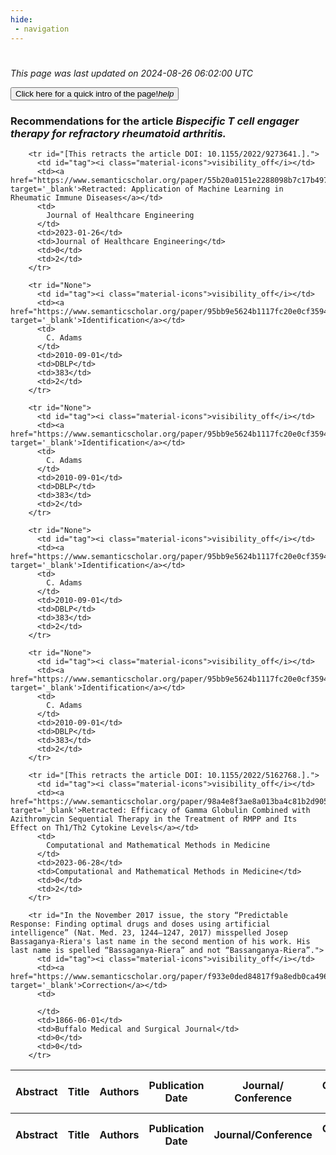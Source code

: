 ```yaml
---
hide:
 - navigation
---
```

<!DOCTYPE html>
#
<html lang="en">
<head>
  <meta charset="utf-8">
</head>

<body>
  <p>
  <i class="footer">This page was last updated on 2024-08-26 06:02:00 UTC</i>
  </p>
  
  <div class="note info" onclick="startIntro()">
    <p>
      <button type="button" class="buttons">
        <div style="display: flex; align-items: center;">
        Click here for a quick intro of the page! <i class="material-icons">help</i>
        </div>
      </button>
    </p>
  </div>

  <p>
  <h3 data-intro='Recommendations for the article'>
    Recommendations for the article <i>Bispecific T cell engager therapy for refractory rheumatoid arthritis.</i>
  </h3>
  <table id="table1" class="display wrap" style="width:100%">
  <thead>
    <tr>
        <th data-intro='Click to view the abstract (if available)'>Abstract</th>
        <th>Title</th>
        <th>Authors</th>
        <th>Publication Date</th>
        <th>Journal/ Conference</th>
        <th>Citation count</th>
        <th data-intro='Highest h-index among the authors'>Highest h-index</th>
    </tr>
  </thead>
  <tbody>
    
        <tr id="[This retracts the article DOI: 10.1155/2022/9273641.].">
          <td id="tag"><i class="material-icons">visibility_off</i></td>
          <td><a href="https://www.semanticscholar.org/paper/55b20a0151e2288098b7c17b497132ca11b1fc33" target='_blank'>Retracted: Application of Machine Learning in Rheumatic Immune Diseases</a></td>
          <td>
            Journal of Healthcare Engineering
          </td>
          <td>2023-01-26</td>
          <td>Journal of Healthcare Engineering</td>
          <td>0</td>
          <td>2</td>
        </tr>
    
        <tr id="None">
          <td id="tag"><i class="material-icons">visibility_off</i></td>
          <td><a href="https://www.semanticscholar.org/paper/95bb9e5624b1117fc20e0cf3594c6504178f9585" target='_blank'>Identification</a></td>
          <td>
            C. Adams
          </td>
          <td>2010-09-01</td>
          <td>DBLP</td>
          <td>383</td>
          <td>2</td>
        </tr>
    
        <tr id="None">
          <td id="tag"><i class="material-icons">visibility_off</i></td>
          <td><a href="https://www.semanticscholar.org/paper/95bb9e5624b1117fc20e0cf3594c6504178f9585" target='_blank'>Identification</a></td>
          <td>
            C. Adams
          </td>
          <td>2010-09-01</td>
          <td>DBLP</td>
          <td>383</td>
          <td>2</td>
        </tr>
    
        <tr id="None">
          <td id="tag"><i class="material-icons">visibility_off</i></td>
          <td><a href="https://www.semanticscholar.org/paper/95bb9e5624b1117fc20e0cf3594c6504178f9585" target='_blank'>Identification</a></td>
          <td>
            C. Adams
          </td>
          <td>2010-09-01</td>
          <td>DBLP</td>
          <td>383</td>
          <td>2</td>
        </tr>
    
        <tr id="None">
          <td id="tag"><i class="material-icons">visibility_off</i></td>
          <td><a href="https://www.semanticscholar.org/paper/95bb9e5624b1117fc20e0cf3594c6504178f9585" target='_blank'>Identification</a></td>
          <td>
            C. Adams
          </td>
          <td>2010-09-01</td>
          <td>DBLP</td>
          <td>383</td>
          <td>2</td>
        </tr>
    
        <tr id="[This retracts the article DOI: 10.1155/2022/5162768.].">
          <td id="tag"><i class="material-icons">visibility_off</i></td>
          <td><a href="https://www.semanticscholar.org/paper/98a4e8f3ae8a013ba4c81b2d9058945a4ae47514" target='_blank'>Retracted: Efficacy of Gamma Globulin Combined with Azithromycin Sequential Therapy in the Treatment of RMPP and Its Effect on Th1/Th2 Cytokine Levels</a></td>
          <td>
            Computational and Mathematical Methods in Medicine
          </td>
          <td>2023-06-28</td>
          <td>Computational and Mathematical Methods in Medicine</td>
          <td>0</td>
          <td>2</td>
        </tr>
    
        <tr id="In the November 2017 issue, the story “Predictable Response: Finding optimal drugs and doses using artificial intelligence” (Nat. Med. 23, 1244–1247, 2017) misspelled Josep Bassaganya-Riera's last name in the second mention of his work. His last name is spelled “Bassaganya-Riera” and not “Bassanganya-Riera”.">
          <td id="tag"><i class="material-icons">visibility_off</i></td>
          <td><a href="https://www.semanticscholar.org/paper/f933e0ded84817f9a8edb0ca49611bdb74f3c0b2" target='_blank'>Correction</a></td>
          <td>
            
          </td>
          <td>1866-06-01</td>
          <td>Buffalo Medical and Surgical Journal</td>
          <td>0</td>
          <td>0</td>
        </tr>
    
  </tbody>
  <tfoot>
    <tr>
        <th>Abstract</th>
        <th>Title</th>
        <th>Authors</th>
        <th>Publication Date</th>
        <th>Journal/Conference</th>
        <th>Citation count</th>
        <th>Highest h-index</th>
    </tr>
  </tfoot>
  </table>
  </p>

</body>

<script>
var dataTableOptions = {
        initComplete: function () {
        this.api()
            .columns()
            .every(function () {
                let column = this;
 
                // Create select element
                let select = document.createElement('select');
                select.add(new Option(''));
                column.footer().replaceChildren(select);
 
                // Apply listener for user change in value
                select.addEventListener('change', function () {
                    column
                        .search(select.value, {exact: true})
                        .draw();
                });

                // keep the width of the select element same as the column
                select.style.width = '100%';
 
                // Add list of options
                column
                    .data()
                    .unique()
                    .sort()
                    .each(function (d, j) {
                        select.add(new Option(d));
                    });
            });
    },
    scrollX: false,
    scrollCollapse: true,
    paging: true,
    fixedColumns: true,
    columnDefs: [
        {"className": "dt-center", "targets": "_all"},
        // set width for both columns 0 and 1 as 25%
        { width: '5%', targets: 0 },
        { width: '25%', targets: 1 },
        { width: '20%', targets: 2 },
        { width: '10%', targets: 3 },
        { width: '20%', targets: 4 }

      ],
    pageLength: 10,
    layout: {
        topStart: {
            buttons: ['copy', 'csv', 'excel', 'pdf', 'print']
        }
    }
  }
  new DataTable('#table1', dataTableOptions);
  
  var table = $('#table1').DataTable();
  $('#table1 tbody').on('click', 'td:first-child', function () {
    var tr = $(this).closest('tr');
    var row = table.row( tr );

    var rowId = tr.attr('id');
    // alert(rowId);

    if (row.child.isShown()) {
      // This row is already open - close it.
      row.child.hide();
      tr.removeClass('shown');
      tr.find('td:first-child').html('<i class="material-icons">visibility_off</i>');
    } else {
      // Open row.
      // row.child('foo').show();
      var content = '<div class="child-row-content"><strong>Abstract:</strong> ' + rowId + '</div>';
      row.child(content).show();
      tr.addClass('shown');
      tr.find('td:first-child').html('<i class="material-icons">visibility</i>');
    }
  });
</script>
<style>
  .child-row-content {
    text-align: justify;
    text-justify: inter-word;
    word-wrap: break-word; /* Ensure long words are broken */
    white-space: normal; /* Ensure text wraps to the next line */
    max-width: 100%; /* Ensure content does not exceed the table width */
    padding: 10px; /* Optional: add some padding for better readability */
    /* font size */
    font-size: small;
  }
</style>
</html>